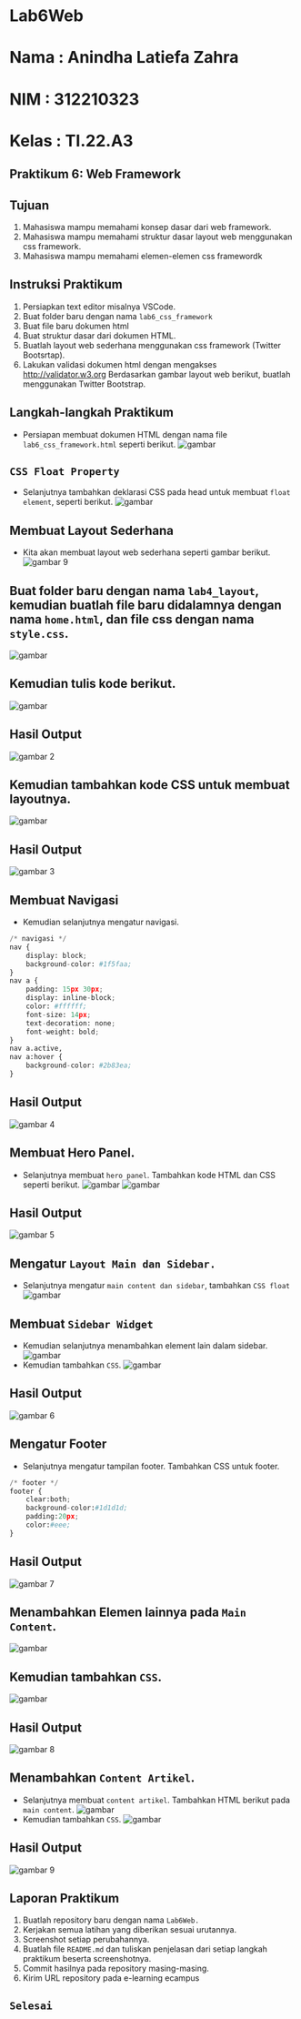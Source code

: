 # Lab6Web
# Nama : Anindha Latiefa Zahra
# NIM : 312210323
# Kelas : TI.22.A3

## Praktikum 6: Web Framework

## Tujuan
1. Mahasiswa mampu memahami konsep dasar dari web framework.
2. Mahasiswa mampu memahami struktur dasar layout web menggunakan css framework.
3. Mahasiswa mampu memahami elemen-elemen css framewordk
## Instruksi Praktikum
1. Persiapkan text editor misalnya VSCode.
2. Buat folder baru dengan nama ```lab6_css_framework```
3. Buat file baru dokumen html
4. Buat struktur dasar dari dokumen HTML.
5. Buatlah layout web sederhana menggunakan css framework (Twitter Bootsrtap).
6. Lakukan validasi dokumen html dengan mengakses http://validator.w3.org
Berdasarkan gambar layout web berikut, buatlah menggunakan Twitter Bootstrap.
## Langkah-langkah Praktikum
* Persiapan membuat dokumen HTML dengan nama file ```lab6_css_framework.html``` seperti berikut.
![gambar](foto/ss1.png)
## ```CSS Float Property```
* Selanjutnya tambahkan deklarasi CSS pada head untuk membuat ```float element```, seperti berikut.
![gambar](foto/ss2.png)
## Membuat Layout Sederhana
* Kita akan membuat layout web sederhana seperti gambar berikut.
![gambar 9](foto/pap1.png)
## Buat folder baru dengan nama ```lab4_layout```, kemudian buatlah file baru didalamnya dengan nama ```home.html```, dan file css dengan nama ```style.css```.

![gambar](foto/ss3.png)
## Kemudian tulis kode berikut.
![gambar](foto/ss4.png)
## Hasil Output
![gambar 2](foto/pap2.png)
## Kemudian tambahkan kode CSS untuk membuat layoutnya.
![gambar](foto/ss5.png)
## Hasil Output
![gambar 3](foto/pap3.png)
## Membuat Navigasi
* Kemudian selanjutnya mengatur navigasi.
```python
/* navigasi */
nav {
    display: block;
    background-color: #1f5faa;
}
nav a {
    padding: 15px 30px;
    display: inline-block;
    color: #ffffff;
    font-size: 14px;
    text-decoration: none;
    font-weight: bold;
}
nav a.active,
nav a:hover {
    background-color: #2b83ea;
}
```
## Hasil Output
![gambar 4](foto/pap4.png)
## Membuat Hero Panel.
* Selanjutnya membuat ```hero panel```. Tambahkan kode HTML dan CSS seperti berikut.
![gambar](foto/ss6.png)
![gambar](foto/ss7.png)
## Hasil Output
![gambar 5](foto/pap5.png)
## Mengatur ```Layout Main dan Sidebar.```
* Selanjutnya mengatur ```main content dan sidebar```, tambahkan ```CSS float```
![gambar](foto/ss8.png)

## Membuat ```Sidebar Widget```
* Kemudian selanjutnya menambahkan element lain dalam sidebar.
![gambar](foto/ss9.png)
* Kemudian tambahkan ```CSS```.
![gambar](foto/ss10.png)
## Hasil Output
![gambar 6](foto/pap6.png)
## Mengatur Footer
* Selanjutnya mengatur tampilan footer. Tambahkan CSS untuk footer.
```python
/* footer */
footer {
    clear:both;
    background-color:#1d1d1d;
    padding:20px;
    color:#eee;
}
```
## Hasil Output
![gambar 7](foto/pap9.png)
## Menambahkan Elemen lainnya pada ```Main Content```.
![gambar](foto/ss11.png)
## Kemudian tambahkan ```CSS```.
![gambar](foto/ss12.png)
## Hasil Output
![gambar 8](foto/pap7.png)
## Menambahkan ```Content Artikel```.
* Selanjutnya membuat ```content artikel```. Tambahkan HTML berikut pada ```main content```.
![gambar](foto/ss13.png)
* Kemudian tambahkan ```CSS```.
![gambar](foto/ss14.png)
## Hasil Output
![gambar 9](foto/pap8.png)
## Laporan Praktikum
1. Buatlah repository baru dengan nama ``Lab6Web.``
2. Kerjakan semua latihan yang diberikan sesuai urutannya.
3. Screenshot setiap perubahannya.
4. Buatlah file ``README.md`` dan tuliskan penjelasan dari setiap langkah praktikum beserta
screenshotnya.
5. Commit hasilnya pada repository masing-masing.
6. Kirim URL repository pada e-learning ecampus
## ``Selesai``